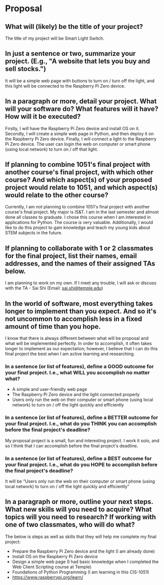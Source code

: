 # Proposal

## What will (likely) be the title of your project?

The title of my project will be Smart Light Switch.

## In just a sentence or two, summarize your project. (E.g., "A website that lets you buy and sell stocks.")

It will be a simple web page with buttons to turn on / turn off the light, and this light will be connected to the Raspberry Pi Zero device.

## In a paragraph or more, detail your project. What will your software do? What features will it have? How will it be executed?

Firstly, I will have the Raspberry Pi Zero device and install OS on it. Secondly, I will create a simple web page in Python, and then deploy it on the Raspberry Pi Zero device. Finally, I will connect a light to the Raspberry Pi Zero device. The user can login the web on computer or smart phone (using local network) to turn on / off that light.

## If planning to combine 1051's final project with another course's final project, with which other course? And which aspect(s) of your proposed project would relate to 1051, and which aspect(s) would relate to the other course?

Currently, I am not planning to combine 1051's final project with another course's final project. My major is IS&T. I am in the last semester and almost done all classes to graduate. I chose this course when I am interested in applications for Python. The course is very valuable. Additionally, I would like to do this project to gain knowledge and teach my young kids about STEM subjects in the future.

## If planning to collaborate with 1 or 2 classmates for the final project, list their names, email addresses, and the names of their assigned TAs below.

I am planning to work on my own. If I meet any trouble, I will ask or discuss with the TA - Sai Shi (Email: sai.shi@temple.edu)

## In the world of software, most everything takes longer to implement than you expect. And so it's not uncommon to accomplish less in a fixed amount of time than you hope.
I know that there is always different between what will be proposal and what will be implemented perfectly. In order to accomplish, it often takes longer to implement as our expectation; however, I believe that I can do this final project the best when I am active learning and researching.
### In a sentence (or list of features), define a GOOD outcome for your final project. I.e., what WILL you accomplish no matter what?

-	A simple and user-friendly web page
-	The Raspberry Pi Zero device and the light connected properly
-	Users only run the web on their computer or smart phone (using local network) to turn on / off the light quickly and efficiently

### In a sentence (or list of features), define a BETTER outcome for your final project. I.e., what do you THINK you can accomplish before the final project's deadline?

My proposal project is a small, fun and interesting project. I work it solo, and so I think that I can accomplish before the final project's deadline.

### In a sentence (or list of features), define a BEST outcome for your final project. I.e., what do you HOPE to accomplish before the final project's deadline?

It will be “Users only run the web on their computer or smart phone (using local network) to turn on / off the light quickly and efficiently”

## In a paragraph or more, outline your next steps. What new skills will you need to acquire? What topics will you need to research? If working with one of two classmates, who will do what?

The below is steps as well as skills that they will help me complete my final project:
-	Prepare the Raspberry Pi Zero device and the light (I am already done)
-	Install OS on the Raspberry Pi Zero device
-	Design a simple web page (I had basic knowledge when I completed the Web Client Scripting course at Temple)
-	Foundations of Python Programming (I am learning in this CIS-1051)
-	https://www.raspberrypi.org/learn/